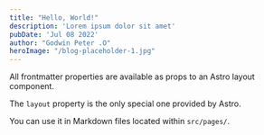 ```yaml
---
title: "Hello, World!"
description: 'Lorem ipsum dolor sit amet'
pubDate: 'Jul 08 2022'
author: "Godwin Peter .O"
heroImage: "/blog-placeholder-1.jpg" 
---
```


All frontmatter properties are available as props to an Astro layout component.

The `layout` property is the only special one provided by Astro.

You can use it in Markdown files located within `src/pages/`.
